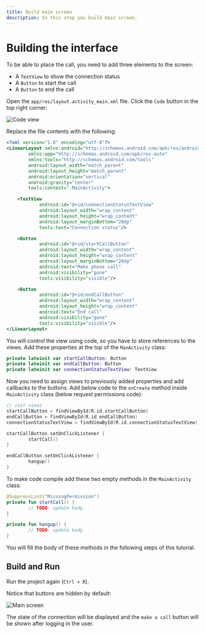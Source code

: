 ```yaml
---
title: Build main screen
description: In this step you build main screen.
---
```


# Building the interface

To be able to place the call, you need to add three elements to the screen:

* A `TextView` to show the connection status
* A `Button` to start the call
* A `Button` to end the call

Open the `app/res/layout.activity_main.xml` file. Click the `Code` button in the top right corner:

![Code view](/screenshots/tutorials/client-sdk/android-shared/show-code-view.png)

Replace the file contents with the following:

```xml
<?xml version="1.0" encoding="utf-8"?>
<LinearLayout xmlns:android="http://schemas.android.com/apk/res/android"
        xmlns:app="http://schemas.android.com/apk/res-auto"
        xmlns:tools="http://schemas.android.com/tools"
        android:layout_width="match_parent"
        android:layout_height="match_parent"
        android:orientation="vertical"
        android:gravity="center"
        tools:context=".MainActivity">

    <TextView
            android:id="@+id/connectionStatusTextView"
            android:layout_width="wrap_content"
            android:layout_height="wrap_content"
            android:layout_marginBottom="20dp"
            tools:text="Connection status"/>

    <Button
            android:id="@+id/startCallButton"
            android:layout_width="wrap_content"
            android:layout_height="wrap_content"
            android:layout_marginBottom="20dp"
            android:text="Make phone call"
            android:visibility="gone"
            tools:visibility="visible"/>

    <Button
            android:id="@+id/endCallButton"
            android:layout_width="wrap_content"
            android:layout_height="wrap_content"
            android:text="End call"
            android:visibility="gone"
            tools:visibility="visible"/>
</LinearLayout>
```

You will control the view using code, so you have to store references to the views. Add these properties at the top of the `ManActivity` class:

```kotlin
private lateinit var startCallButton: Button
private lateinit var endCallButton: Button
private lateinit var connectionStatusTextView: TextView
```

Now you need to assign views to previously added properties and add callbacks to the buttons. Add below code to the `onCreate` method inside `MainActivity` class (below request permissions code):

```kotlin
// init views
startCallButton = findViewById(R.id.startCallButton)
endCallButton = findViewById(R.id.endCallButton)
connectionStatusTextView = findViewById(R.id.connectionStatusTextView)

startCallButton.setOnClickListener {
        startCall()
}

endCallButton.setOnClickListener {
        hangup()
}
```

To make code compile add these two empty methods in the `MainActivity` class:

```kotlin
@SuppressLint("MissingPermission")
private fun startCall() {
        // TODO: update body
}

private fun hangup() {
        // TODO: update body
}
```

You will fill the body of these methods in the following steps of this tutorial.
## Build and Run

Run the project again (`Ctrl + R`). 

Notice that buttons are hidden by default:

![Main screen](/screenshots/tutorials/client-sdk/app-to-phone/main-screen.png)

The state of the connection will be displayed and the `make a call` button will be shown after logging in the user.